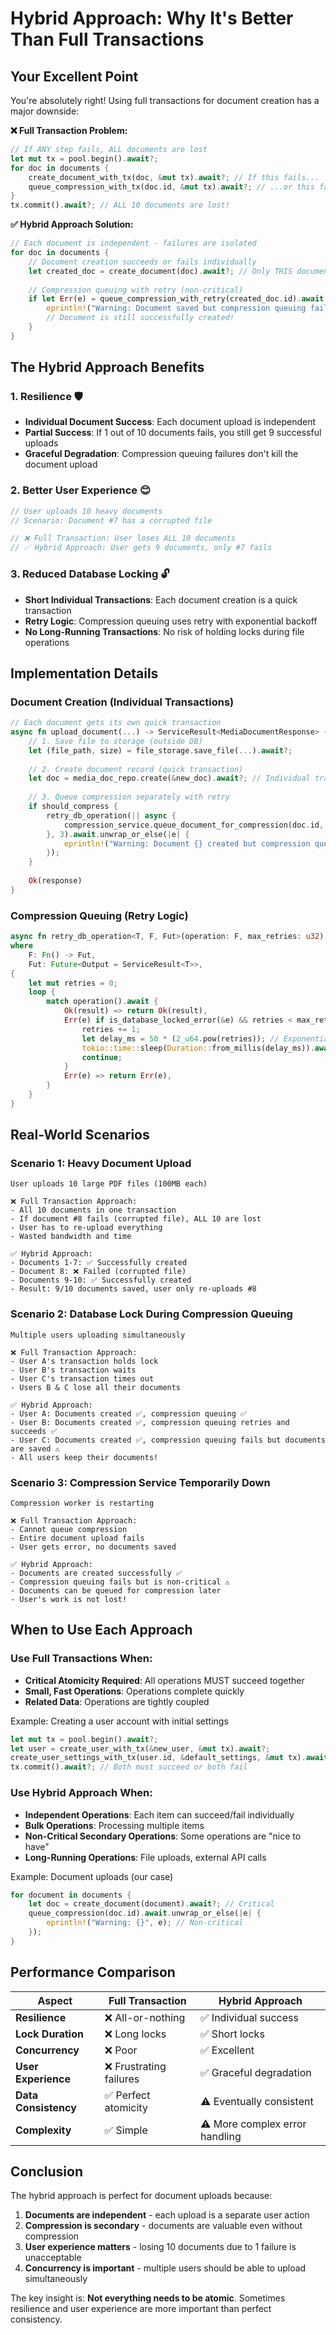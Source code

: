 # Hybrid Approach: Why It's Better Than Full Transactions

## Your Excellent Point

You're absolutely right! Using full transactions for document creation has a major downside:

**❌ Full Transaction Problem:**
```rust
// If ANY step fails, ALL documents are lost
let mut tx = pool.begin().await?;
for doc in documents {
    create_document_with_tx(doc, &mut tx).await?; // If this fails...
    queue_compression_with_tx(doc.id, &mut tx).await?; // ...or this fails...
}
tx.commit().await?; // ALL 10 documents are lost!
```

**✅ Hybrid Approach Solution:**
```rust
// Each document is independent - failures are isolated
for doc in documents {
    // Document creation succeeds or fails individually
    let created_doc = create_document(doc).await?; // Only THIS document fails
    
    // Compression queuing with retry (non-critical)
    if let Err(e) = queue_compression_with_retry(created_doc.id).await {
        eprintln!("Warning: Document saved but compression queuing failed: {}", e);
        // Document is still successfully created!
    }
}
```

## The Hybrid Approach Benefits

### 1. **Resilience** 🛡️
- **Individual Document Success**: Each document upload is independent
- **Partial Success**: If 1 out of 10 documents fails, you still get 9 successful uploads
- **Graceful Degradation**: Compression queuing failures don't kill the document upload

### 2. **Better User Experience** 😊
```rust
// User uploads 10 heavy documents
// Scenario: Document #7 has a corrupted file

// ❌ Full Transaction: User loses ALL 10 documents
// ✅ Hybrid Approach: User gets 9 documents, only #7 fails
```

### 3. **Reduced Database Locking** 🔓
- **Short Individual Transactions**: Each document creation is a quick transaction
- **Retry Logic**: Compression queuing uses retry with exponential backoff
- **No Long-Running Transactions**: No risk of holding locks during file operations

## Implementation Details

### Document Creation (Individual Transactions)
```rust
// Each document gets its own quick transaction
async fn upload_document(...) -> ServiceResult<MediaDocumentResponse> {
    // 1. Save file to storage (outside DB)
    let (file_path, size) = file_storage.save_file(...).await?;
    
    // 2. Create document record (quick transaction)
    let doc = media_doc_repo.create(&new_doc).await?; // Individual transaction
    
    // 3. Queue compression separately with retry
    if should_compress {
        retry_db_operation(|| async {
            compression_service.queue_document_for_compression(doc.id, priority).await
        }, 3).await.unwrap_or_else(|e| {
            eprintln!("Warning: Document {} created but compression queuing failed: {}", doc.id, e);
        });
    }
    
    Ok(response)
}
```

### Compression Queuing (Retry Logic)
```rust
async fn retry_db_operation<T, F, Fut>(operation: F, max_retries: u32) -> ServiceResult<T>
where
    F: Fn() -> Fut,
    Fut: Future<Output = ServiceResult<T>>,
{
    let mut retries = 0;
    loop {
        match operation().await {
            Ok(result) => return Ok(result),
            Err(e) if is_database_locked_error(&e) && retries < max_retries => {
                retries += 1;
                let delay_ms = 50 * (2_u64.pow(retries)); // Exponential backoff
                tokio::time::sleep(Duration::from_millis(delay_ms)).await;
                continue;
            }
            Err(e) => return Err(e),
        }
    }
}
```

## Real-World Scenarios

### Scenario 1: Heavy Document Upload
```
User uploads 10 large PDF files (100MB each)

❌ Full Transaction Approach:
- All 10 documents in one transaction
- If document #8 fails (corrupted file), ALL 10 are lost
- User has to re-upload everything
- Wasted bandwidth and time

✅ Hybrid Approach:
- Documents 1-7: ✅ Successfully created
- Document 8: ❌ Failed (corrupted file)
- Documents 9-10: ✅ Successfully created
- Result: 9/10 documents saved, user only re-uploads #8
```

### Scenario 2: Database Lock During Compression Queuing
```
Multiple users uploading simultaneously

❌ Full Transaction Approach:
- User A's transaction holds lock
- User B's transaction waits
- User C's transaction times out
- Users B & C lose all their documents

✅ Hybrid Approach:
- User A: Documents created ✅, compression queuing ✅
- User B: Documents created ✅, compression queuing retries and succeeds ✅
- User C: Documents created ✅, compression queuing fails but documents are saved ⚠️
- All users keep their documents!
```

### Scenario 3: Compression Service Temporarily Down
```
Compression worker is restarting

❌ Full Transaction Approach:
- Cannot queue compression
- Entire document upload fails
- User gets error, no documents saved

✅ Hybrid Approach:
- Documents are created successfully ✅
- Compression queuing fails but is non-critical ⚠️
- Documents can be queued for compression later
- User's work is not lost!
```

## When to Use Each Approach

### Use Full Transactions When:
- **Critical Atomicity Required**: All operations MUST succeed together
- **Small, Fast Operations**: Operations complete quickly
- **Related Data**: Operations are tightly coupled

Example: Creating a user account with initial settings
```rust
let mut tx = pool.begin().await?;
let user = create_user_with_tx(&new_user, &mut tx).await?;
create_user_settings_with_tx(user.id, &default_settings, &mut tx).await?;
tx.commit().await?; // Both must succeed or both fail
```

### Use Hybrid Approach When:
- **Independent Operations**: Each item can succeed/fail individually
- **Bulk Operations**: Processing multiple items
- **Non-Critical Secondary Operations**: Some operations are "nice to have"
- **Long-Running Operations**: File uploads, external API calls

Example: Document uploads (our case)
```rust
for document in documents {
    let doc = create_document(document).await?; // Critical
    queue_compression(doc.id).await.unwrap_or_else(|e| {
        eprintln!("Warning: {}", e); // Non-critical
    });
}
```

## Performance Comparison

| Aspect | Full Transaction | Hybrid Approach |
|--------|------------------|-----------------|
| **Resilience** | ❌ All-or-nothing | ✅ Individual success |
| **Lock Duration** | ❌ Long locks | ✅ Short locks |
| **Concurrency** | ❌ Poor | ✅ Excellent |
| **User Experience** | ❌ Frustrating failures | ✅ Graceful degradation |
| **Data Consistency** | ✅ Perfect atomicity | ⚠️ Eventually consistent |
| **Complexity** | ✅ Simple | ⚠️ More complex error handling |

## Conclusion

The hybrid approach is perfect for document uploads because:

1. **Documents are independent** - each upload is a separate user action
2. **Compression is secondary** - documents are valuable even without compression
3. **User experience matters** - losing 10 documents due to 1 failure is unacceptable
4. **Concurrency is important** - multiple users should be able to upload simultaneously

The key insight is: **Not everything needs to be atomic**. Sometimes resilience and user experience are more important than perfect consistency. 